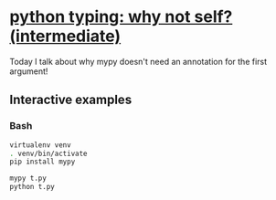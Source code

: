 # [python typing: why not self? (intermediate)](https://youtu.be/VumItqHMaTA)

Today I talk about why mypy doesn't need an annotation for the first argument!

## Interactive examples

### Bash

```bash
virtualenv venv
. venv/bin/activate
pip install mypy

mypy t.py
python t.py
```
